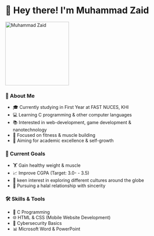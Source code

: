 # 👋 Hey there! I'm Muhammad Zaid
  <img src="https://www.google.com/url?sa=i&url=https%3A%2F%2F4kwallpapers.com%2Fanime%2Fitachi-uchiha-19971.html&psig=AOvVaw3NDqN-YySZ881-cf_2DJJd&ust=1738773455924000&source=images&cd=vfe&opi=89978449&ved=0CBQQjRxqFwoTCKjCupy6qosDFQAAAAAdAAAAABAJ" alt="Muhammad Zaid" width="200">

### 🚀 About Me  
- 🎓 Currently studying in First Year at FAST NUCES, KHI  
- 💻 Learning C programming & other computer languages  
- 📚 Interested in web-development, game development & nanotechnology  
- 💪 Focused on fitness & muscle building  
- 🎯 Aiming for academic excellence & self-growth  

### 🌱 Current Goals  
- 🏋️ Gain healthy weight & muscle  
- 📈 Improve CGPA (Target: 3.0- - 3.5)  
- 💼 keen interest in exploring different cultures around the globe  
- 💖 Pursuing a halal relationship with sincerity  

### 🛠️ Skills & Tools  
- 📌 C Programming  
- 🌐 HTML & CSS (Mobile Website Development)  
- 🔐 Cybersecurity Basics
- 📊 Microsoft Word & PowerPoint  


